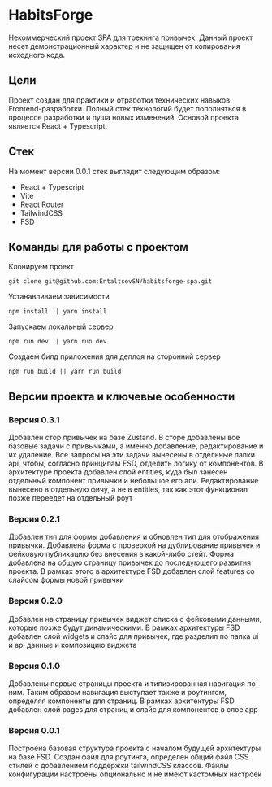 # HabitsForge
Некоммерческий проект SPA для трекинга привычек. Данный проект несет демонстрационный характер и не защищен от копирования исходного кода.

## Цели
Проект создан для практики и отработки технических навыков Frontend-разработки. Полный стек технологий будет пополняться в процессе разработки и пуша новых изменений. Основой проекта является React + Typescript.

## Стек
На момент версии 0.0.1 стек выглядит следующим образом:

 - React + Typescript
 - Vite
 - React Router
 - TailwindCSS
 - FSD

## Команды для работы с проектом
Клонируем проект

    git clone git@github.com:EntaltsevSN/habitsforge-spa.git
Устанавливаем зависимости

    npm install || yarn install

Запускаем локальный сервер

    npm run dev || yarn run dev

Создаем билд приложения для деплоя на сторонний сервер

    npm run build || yarn run build

## Версии проекта и ключевые особенности

### Версия 0.3.1
Добавлен стор привычек на базе Zustand. В сторе добавлены все базовые задачи с привычками, а именно добавление, редактирование и их удаление. Все запросы на эти задачи вынесены в отдельные папки api, чтобы, согласно принципам FSD, отделить логику от компонентов. В архитектуре проекта добавлен слой entities, куда был занесен отдельный компонент привычки и небольшое его апи. Редактирование вынесено в отдельную фичу, а не в entities, так как этот функционал позже переедет на отдельный роут

### Версия 0.2.1
Добавлен тип для формы добавления и обновлен тип для отображения привычки. Добавлена форма с проверкой на дублирование привычек и фейковую публикацию без внесения в какой-либо стейт. Форма добавлена на общую страницу привычек до последующего развития проекта. В рамках этого в архитектуре FSD добавлен слой features со слайсом формы новой привычки

### Версия 0.2.0
Добавлен на страницу привычек виджет списка с фейковыми данными, которые позже будут динамическими. В рамках архитектуры FSD добавлен слой widgets и слайс для привычек, где разделил по папка ui и api данные и композицию виджета

### Версия 0.1.0
Добавлены первые страницы проекта и типизированная навигация по ним. Таким образом навигация выступает также и роутингом, определяя компоненты для страниц. В рамках архитектуры FSD добавлен слой pages для страниц и слайс для компонентов в слое app

### Версия 0.0.1
Построена базовая структура проекта с началом будущей архитектуры на базе FSD. Создан файл для роутинга, определен общий файл CSS стилей с добавлением поддержки tailwindCSS классов. 	Файлы конфигурации настроены опционально и не имеют кастомных настроек